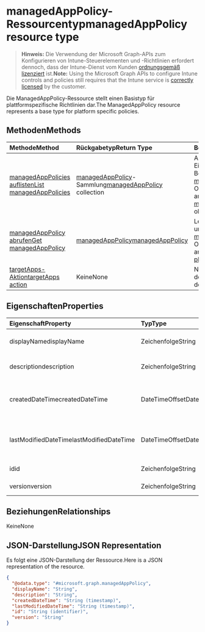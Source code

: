 # <a name="managedapppolicy-resource-type"></a><span data-ttu-id="2efcd-101">managedAppPolicy-Ressourcentyp</span><span class="sxs-lookup"><span data-stu-id="2efcd-101">managedAppPolicy resource type</span></span>

> <span data-ttu-id="2efcd-102">**Hinweis:** Die Verwendung der Microsoft Graph-APIs zum Konfigurieren von Intune-Steuerelementen und -Richtlinien erfordert dennoch, dass der Intune-Dienst vom Kunden [ordnungsgemäß lizenziert](https://go.microsoft.com/fwlink/?linkid=839381) ist.</span><span class="sxs-lookup"><span data-stu-id="2efcd-102">**Note:** Using the Microsoft Graph APIs to configure Intune controls and policies still requires that the Intune service is [correctly licensed](https://go.microsoft.com/fwlink/?linkid=839381) by the customer.</span></span>

<span data-ttu-id="2efcd-103">Die ManagedAppPolicy-Ressource stellt einen Basistyp für plattformspezifische Richtlinien dar.</span><span class="sxs-lookup"><span data-stu-id="2efcd-103">The ManagedAppPolicy resource represents a base type for platform specific policies.</span></span>
## <a name="methods"></a><span data-ttu-id="2efcd-104">Methoden</span><span class="sxs-lookup"><span data-stu-id="2efcd-104">Methods</span></span>
|<span data-ttu-id="2efcd-105">Methode</span><span class="sxs-lookup"><span data-stu-id="2efcd-105">Method</span></span>|<span data-ttu-id="2efcd-106">Rückgabetyp</span><span class="sxs-lookup"><span data-stu-id="2efcd-106">Return Type</span></span>|<span data-ttu-id="2efcd-107">Beschreibung</span><span class="sxs-lookup"><span data-stu-id="2efcd-107">Description</span></span>|
|:---|:---|:---|
|[<span data-ttu-id="2efcd-108">managedAppPolicies auflisten</span><span class="sxs-lookup"><span data-stu-id="2efcd-108">List managedAppPolicies</span></span>](../api/intune_mam_managedapppolicy_list.md)|<span data-ttu-id="2efcd-109">[managedAppPolicy](../resources/intune_mam_managedapppolicy.md)-Sammlung</span><span class="sxs-lookup"><span data-stu-id="2efcd-109">[managedAppPolicy](../resources/intune_mam_managedapppolicy.md) collection</span></span>|<span data-ttu-id="2efcd-110">Auflisten von Eigenschaften und Beziehungen der [managedAppPolicy](../resources/intune_mam_managedapppolicy.md)-Objekte.</span><span class="sxs-lookup"><span data-stu-id="2efcd-110">List properties and relationships of the [managedAppPolicy](../resources/intune_mam_managedapppolicy.md) objects.</span></span>|
|[<span data-ttu-id="2efcd-111">managedAppPolicy abrufen</span><span class="sxs-lookup"><span data-stu-id="2efcd-111">Get managedAppPolicy</span></span>](../api/intune_mam_managedapppolicy_get.md)|[<span data-ttu-id="2efcd-112">managedAppPolicy</span><span class="sxs-lookup"><span data-stu-id="2efcd-112">managedAppPolicy</span></span>](../resources/intune_mam_managedapppolicy.md)|<span data-ttu-id="2efcd-113">Lesen von Eigenschaften und Beziehungen des [managedAppPolicy](../resources/intune_mam_managedapppolicy.md)-Objekts.</span><span class="sxs-lookup"><span data-stu-id="2efcd-113">Read properties and relationships of [plannerTaskDetails](../resources/intune_mam_managedapppolicy.md) object.</span></span>|
|[<span data-ttu-id="2efcd-114">targetApps-Aktion</span><span class="sxs-lookup"><span data-stu-id="2efcd-114">targetApps action</span></span>](../api/intune_mam_managedapppolicy_targetapps.md)|<span data-ttu-id="2efcd-115">Keine</span><span class="sxs-lookup"><span data-stu-id="2efcd-115">None</span></span>|<span data-ttu-id="2efcd-116">Noch nicht dokumentiert.</span><span class="sxs-lookup"><span data-stu-id="2efcd-116">Not yet documented</span></span>|

## <a name="properties"></a><span data-ttu-id="2efcd-117">Eigenschaften</span><span class="sxs-lookup"><span data-stu-id="2efcd-117">Properties</span></span>
|<span data-ttu-id="2efcd-118">Eigenschaft</span><span class="sxs-lookup"><span data-stu-id="2efcd-118">Property</span></span>|<span data-ttu-id="2efcd-119">Typ</span><span class="sxs-lookup"><span data-stu-id="2efcd-119">Type</span></span>|<span data-ttu-id="2efcd-120">Beschreibung</span><span class="sxs-lookup"><span data-stu-id="2efcd-120">Description</span></span>|
|:---|:---|:---|
|<span data-ttu-id="2efcd-121">displayName</span><span class="sxs-lookup"><span data-stu-id="2efcd-121">displayName</span></span>|<span data-ttu-id="2efcd-122">Zeichenfolge</span><span class="sxs-lookup"><span data-stu-id="2efcd-122">String</span></span>|<span data-ttu-id="2efcd-123">Anzeigename der Richtlinie</span><span class="sxs-lookup"><span data-stu-id="2efcd-123">Policy display name.</span></span>|
|<span data-ttu-id="2efcd-124">description</span><span class="sxs-lookup"><span data-stu-id="2efcd-124">description</span></span>|<span data-ttu-id="2efcd-125">Zeichenfolge</span><span class="sxs-lookup"><span data-stu-id="2efcd-125">String</span></span>|<span data-ttu-id="2efcd-126">Beschreibung der Richtlinie</span><span class="sxs-lookup"><span data-stu-id="2efcd-126">The policy's description.</span></span>|
|<span data-ttu-id="2efcd-127">createdDateTime</span><span class="sxs-lookup"><span data-stu-id="2efcd-127">createdDateTime</span></span>|<span data-ttu-id="2efcd-128">DateTimeOffset</span><span class="sxs-lookup"><span data-stu-id="2efcd-128">DateTimeOffset</span></span>|<span data-ttu-id="2efcd-129">Das Datum und die Uhrzeit der Erstellung der Richtlinie.</span><span class="sxs-lookup"><span data-stu-id="2efcd-129">The date and time the group was created.</span></span>|
|<span data-ttu-id="2efcd-130">lastModifiedDateTime</span><span class="sxs-lookup"><span data-stu-id="2efcd-130">lastModifiedDateTime</span></span>|<span data-ttu-id="2efcd-131">DateTimeOffset</span><span class="sxs-lookup"><span data-stu-id="2efcd-131">DateTimeOffset</span></span>|<span data-ttu-id="2efcd-132">Das Datum und die Uhrzeit der letzten Änderung der Richtlinie.</span><span class="sxs-lookup"><span data-stu-id="2efcd-132">Last time the policy was modified.</span></span>|
|<span data-ttu-id="2efcd-133">id</span><span class="sxs-lookup"><span data-stu-id="2efcd-133">id</span></span>|<span data-ttu-id="2efcd-134">Zeichenfolge</span><span class="sxs-lookup"><span data-stu-id="2efcd-134">String</span></span>|<span data-ttu-id="2efcd-135">Schlüssel der Entität</span><span class="sxs-lookup"><span data-stu-id="2efcd-135">Key of the setting.</span></span>|
|<span data-ttu-id="2efcd-136">version</span><span class="sxs-lookup"><span data-stu-id="2efcd-136">version</span></span>|<span data-ttu-id="2efcd-137">Zeichenfolge</span><span class="sxs-lookup"><span data-stu-id="2efcd-137">String</span></span>|<span data-ttu-id="2efcd-138">Version der Entität</span><span class="sxs-lookup"><span data-stu-id="2efcd-138">Version of the entity.</span></span>|

## <a name="relationships"></a><span data-ttu-id="2efcd-139">Beziehungen</span><span class="sxs-lookup"><span data-stu-id="2efcd-139">Relationships</span></span>
<span data-ttu-id="2efcd-140">Keine</span><span class="sxs-lookup"><span data-stu-id="2efcd-140">None</span></span>
## <a name="json-representation"></a><span data-ttu-id="2efcd-141">JSON-Darstellung</span><span class="sxs-lookup"><span data-stu-id="2efcd-141">JSON Representation</span></span>
<span data-ttu-id="2efcd-142">Es folgt eine JSON-Darstellung der Ressource.</span><span class="sxs-lookup"><span data-stu-id="2efcd-142">Here is a JSON representation of the resource.</span></span>
<!-- {
  "blockType": "resource",
  "keyProperty": "id",
  "@odata.type": "microsoft.graph.managedAppPolicy"
}
-->
``` json
{
  "@odata.type": "#microsoft.graph.managedAppPolicy",
  "displayName": "String",
  "description": "String",
  "createdDateTime": "String (timestamp)",
  "lastModifiedDateTime": "String (timestamp)",
  "id": "String (identifier)",
  "version": "String"
}
```



